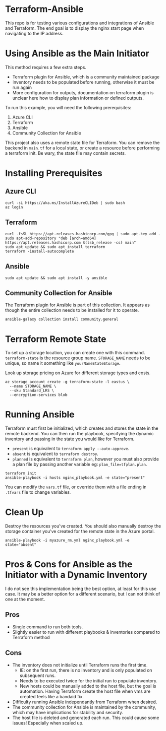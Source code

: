 # Terraform-Ansible
This repo is for testing various configurations and integrations of Ansible and Terraform. The end goal is to display the nginx start page when navigating to the IP address.

# Using Ansible as the Main Initiator
This method requires a few extra steps.
- Terraform plugin for Ansible, which is a community maintained package
- Inventory needs to be populated before running, otherwise it must be run again
- More configuration for outputs, documentation on terraform plugin is unclear here how to display plan information or defined outputs.

To run this example, you will need the following prerequisites:

1. Azure CLI
2. Terraform
3. Ansible
5. Community Collection for Ansible

This project also uses a remote state file for Terraform. You can remove the backend in `main.tf` for a local state, or create a resource before performing a terraform init. Be wary, the state file may contain secrets. 

# Installing Prerequisites

## Azure CLI
```
curl -sL https://aka.ms/InstallAzureCLIDeb | sudo bash
az login
```

## Terraform
```
curl -fsSL https://apt.releases.hashicorp.com/gpg | sudo apt-key add -
sudo apt-add-repository "deb [arch=amd64] https://apt.releases.hashicorp.com $(lsb_release -cs) main"
sudo apt update && sudo apt install terraform
terraform -install-autocomplete
```

## Ansible
```
sudo apt update && sudo apt install -y ansible
```
## Community Collection for Ansible
The Terraform plugin for Ansible is part of this collection. It appears as though the entire collection needs to be installed for it to operate. 
```
ansible-galaxy collection install community.general
```

# Terraform Remote State

To set up a storage location, you can create one with this command. `terraform-state` is the resource group name. `STORAGE_NAME` needs to be unique, so name it something like `yourNameStateStorage`. 

Look up storage pricing on Azure for different storage types and costs.
```
az storage account create -g terraform-state -l eastus \
  --name STORAGE_NAME \
  --sku Standard_LRS \
  --encryption-services blob
```

# Running Ansible
Terraform must first be initialized, which creates and stores the state in the remote backend. You can then run the playbook, specifying the dynamic inventory and passing in the state you would like for Terraform. 

- `present` is equivalent to `terraform apply --auto-approve`.
- `absent` is equivalent to `terraform destroy`.
- `planned` is equivalent to `terraform plan`, however you must also provide a plan file by passing another variable eg: `plan_file=tfplan.plan`. 
```
terraform init
ansible-playbook -i hosts nginx_playbook.yml -e state="present"
```
You can modify the `vars.tf` file, or override them with a file ending in `.tfvars` file to change variables. 

# Clean Up
Destroy the resources you've created. You should also manually destroy the storage container you've created for the remote state in the Azure portal.
```
ansible-playbook -i myazure_rm.yml nginx_playbook.yml -e state="absent"
```

# Pros & Cons for Ansible as the Initiator with a Dynamic Inventory
I do not see this implementation being the best option, at least for this use case. It may be a better option for a different scenario, but I can not think of one at the moment.
## Pros
- Single command to run both tools. 
- Slightly easier to run with different playbooks & inventories compared to Terraform method

## Cons
- The inventory does not initialize until Terraform runs the first time.
    - IE: on the first run, there is no inventory and is only populated on subsequent runs.
    - Needs to be executed twice for the initial run to populate inventory.
    - New hosts could be manually added to the host file, but the goal is automation. Having Terraform create the host file when vms are created feels like a bandaid fix.
- Difficulty running Ansible independantly from Terraform when desired. 
- The community collection for Ansible is maintained by the community, which may have implications for stability and security. 
- The host file is deleted and generated each run. This could cause some issues! Especially when scaled up.